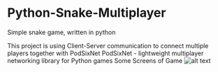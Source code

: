 # Python-Snake-Multiplayer
Simple snake game, written in python

This project is using Client-Server communication to connect multiple players together with PodSixNet
PodSixNet - lightweight multiplayer networking library for Python games
Some Screens of Game
![alt text](http://url/to/img.png)
